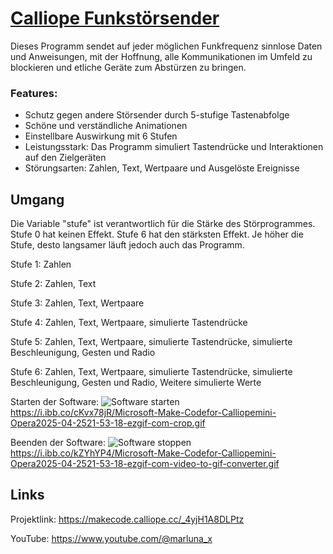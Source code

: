 
# [Calliope Funkstörsender](https://makecode.calliope.cc/_4yjH1A8DLPtz)


Dieses Programm sendet auf jeder möglichen Funkfrequenz sinnlose Daten und Anweisungen, mit der Hoffnung, alle Kommunikationen im Umfeld zu blockieren und etliche Geräte zum Abstürzen zu bringen.


### Features:
- Schutz gegen andere Störsender durch 5-stufige Tastenabfolge
- Schöne und verständliche Animationen
- Einstellbare Auswirkung mit 6 Stufen
- Leistungsstark: Das Programm simuliert Tastendrücke und Interaktionen auf den Zielgeräten
- Störungsarten: Zahlen, Text, Wertpaare und Ausgelöste Ereignisse
## Umgang

Die Variable "stufe" ist verantwortlich für die Stärke des Störprogrammes. Stufe 0 hat keinen Effekt. Stufe 6 hat den stärksten Effekt. Je höher die Stufe, desto langsamer läuft jedoch auch das Programm.


Stufe 1: Zahlen

Stufe 2: Zahlen, Text

Stufe 3: Zahlen, Text, Wertpaare

Stufe 4: Zahlen, Text, Wertpaare, simulierte Tastendrücke

Stufe 5: Zahlen, Text, Wertpaare, simulierte Tastendrücke, simulierte Beschleunigung, Gesten und Radio

Stufe 6: Zahlen, Text, Wertpaare, simulierte Tastendrücke, simulierte Beschleunigung, Gesten und Radio, Weitere simulierte Werte


Starten der Software:
![Software starten](https://i.ibb.co/cKvx78jR/Microsoft-Make-Codefor-Calliopemini-Opera2025-04-2521-53-18-ezgif-com-crop.gif)
https://i.ibb.co/cKvx78jR/Microsoft-Make-Codefor-Calliopemini-Opera2025-04-2521-53-18-ezgif-com-crop.gif

Beenden der Software:
![Software stoppen](https://i.ibb.co/kZYhYP4/Microsoft-Make-Codefor-Calliopemini-Opera2025-04-2521-53-18-ezgif-com-video-to-gif-converter.gif)
https://i.ibb.co/kZYhYP4/Microsoft-Make-Codefor-Calliopemini-Opera2025-04-2521-53-18-ezgif-com-video-to-gif-converter.gif

## Links

Projektlink: https://makecode.calliope.cc/_4yjH1A8DLPtz

YouTube: https://www.youtube.com/@marluna_x
